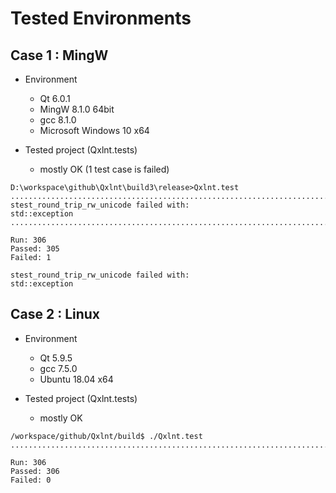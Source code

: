 # Tested Environments 

## Case 1 : MingW

- Environment
  - Qt 6.0.1
  - MingW 8.1.0 64bit
  - gcc 8.1.0
  - Microsoft Windows 10 x64

- Tested project (Qxlnt.tests)
  - mostly OK (1 test case is failed)

```
D:\workspace\github\Qxlnt\build3\release>Qxlnt.test
.............................................................................................................................*
stest_round_trip_rw_unicode failed with:
std::exception
....................................................................................................................................................................................

Run: 306
Passed: 305
Failed: 1

stest_round_trip_rw_unicode failed with:
std::exception
```
 

## Case 2 : Linux

- Environment
   - Qt 5.9.5
   - gcc 7.5.0
   - Ubuntu 18.04 x64

- Tested project (Qxlnt.tests)
  - mostly OK

```
/workspace/github/Qxlnt/build$ ./Qxlnt.test
..................................................................................................................................................................................................................................................................................................................

Run: 306
Passed: 306
Failed: 0
```

